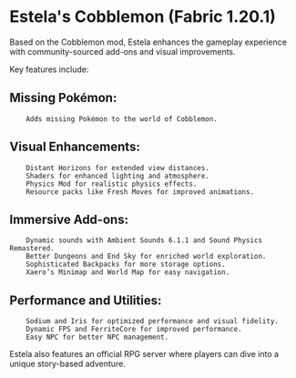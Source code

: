 # Estela's Cobblemon (Fabric 1.20.1)

Based on the Cobblemon mod, Estela enhances the gameplay experience with community-sourced add-ons and visual improvements.

Key features include:

## Missing Pokémon:
        Adds missing Pokémon to the world of Cobblemon.
## Visual Enhancements:
        Distant Horizons for extended view distances.
        Shaders for enhanced lighting and atmosphere.
        Physics Mod for realistic physics effects.
        Resource packs like Fresh Moves for improved animations.
## Immersive Add-ons:
        Dynamic sounds with Ambient Sounds 6.1.1 and Sound Physics Remastered.
        Better Dungeons and End Sky for enriched world exploration.
        Sophisticated Backpacks for more storage options.
        Xaero’s Minimap and World Map for easy navigation.
## Performance and Utilities:
        Sodium and Iris for optimized performance and visual fidelity.
        Dynamic FPS and FerriteCore for improved performance.
        Easy NPC for better NPC management.

Estela also features an official RPG server where players can dive into a unique story-based adventure.
